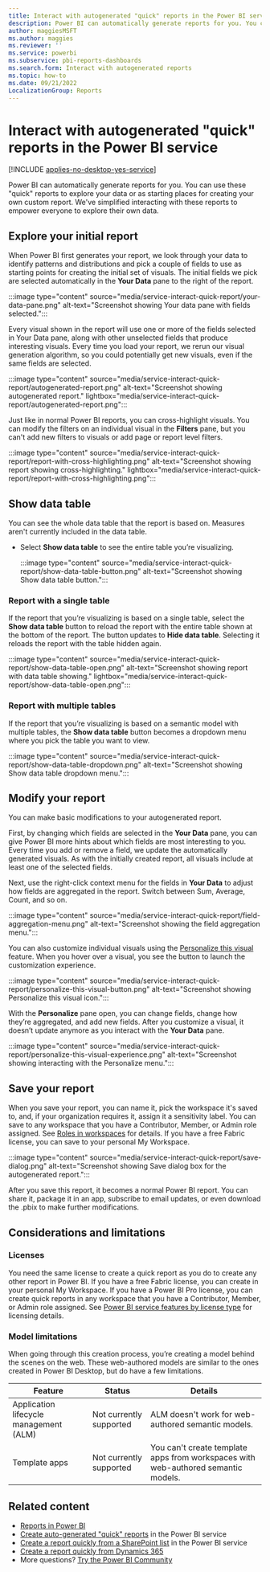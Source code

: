 ```yaml
---
title: Interact with autogenerated "quick" reports in the Power BI service 
description: Power BI can automatically generate reports for you. You can use these "quick" reports to explore your data or as starting places for creating your own custom report.  
author: maggiesMSFT
ms.author: maggies
ms.reviewer: ''
ms.service: powerbi
ms.subservice: pbi-reports-dashboards
ms.search.form: Interact with autogenerated reports
ms.topic: how-to
ms.date: 09/21/2022
LocalizationGroup: Reports
---
```

# Interact with autogenerated "quick" reports in the Power BI service 

[!INCLUDE [applies-no-desktop-yes-service](../includes/applies-no-desktop-yes-service.md)]

Power BI can automatically generate reports for you. You can use these "quick" reports to explore your data or as starting places for creating your own custom report. We've simplified interacting with these reports to empower everyone to explore their own data.

## Explore your initial report

When Power BI first generates your report, we look through your data to identify patterns and distributions and pick a couple of fields to use as starting points for creating the initial set of visuals. The initial fields we pick are selected automatically in the **Your Data** pane to the right of the report.

:::image type="content" source="media/service-interact-quick-report/your-data-pane.png" alt-text="Screenshot showing Your data pane with fields selected.":::
 
Every visual shown in the report will use one or more of the fields selected in Your Data pane, along with other unselected fields that produce interesting visuals. Every time you load your report, we rerun our visual generation algorithm, so you could potentially get new visuals, even if the same fields are selected.

:::image type="content" source="media/service-interact-quick-report/autogenerated-report.png" alt-text="Screenshot showing autogenerated report." lightbox="media/service-interact-quick-report/autogenerated-report.png":::
  
Just like in normal Power BI reports, you can cross-highlight visuals. You can modify the filters on an individual visual in the **Filters** pane, but you can't add new filters to visuals or add page or report level filters. 

:::image type="content" source="media/service-interact-quick-report/report-with-cross-highlighting.png" alt-text="Screenshot showing report showing cross-highlighting." lightbox="media/service-interact-quick-report/report-with-cross-highlighting.png":::
 
## Show data table

You can see the whole data table that the report is based on. Measures aren't currently included in the data table.

- Select **Show data table** to see the entire table you’re visualizing.

    :::image type="content" source="media/service-interact-quick-report/show-data-table-button.png" alt-text="Screenshot showing Show data table button.":::

### Report with a single table

If the report that you’re visualizing is based on a single table, select the **Show data table** button to reload the report with the entire table shown at the bottom of the report. The button updates to **Hide data table**. Selecting it reloads the report with the table hidden again.

:::image type="content" source="media/service-interact-quick-report/show-data-table-open.png" alt-text="Screenshot showing report with data table showing." lightbox="media/service-interact-quick-report/show-data-table-open.png":::

### Report with multiple tables

If the report that you’re visualizing is based on a semantic model with multiple tables, the **Show data table** button becomes a dropdown menu where you pick the table you want to view.

:::image type="content" source="media/service-interact-quick-report/show-data-table-dropdown.png" alt-text="Screenshot showing Show data table dropdown menu.":::

## Modify your report

You can make basic modifications to your autogenerated report.

First, by changing which fields are selected in the **Your Data** pane, you can give Power BI more hints about which fields are most interesting to you. Every time you add or remove a field, we update the automatically generated visuals. As with the initially created report, all visuals include at least one of the selected fields.

Next, use the right-click context menu for the fields in **Your Data** to adjust how fields are aggregated in the report. Switch between Sum, Average, Count, and so on.

:::image type="content" source="media/service-interact-quick-report/field-aggregation-menu.png" alt-text="Screenshot showing the field aggregation menu.":::

You can also customize individual visuals using the [Personalize this visual](../consumer/end-user-personalize-visuals.md) feature. When you hover over a visual, you see the button to launch the customization experience.

:::image type="content" source="media/service-interact-quick-report/personalize-this-visual-button.png" alt-text="Screenshot showing Personalize this visual icon.":::
 
With the **Personalize** pane open, you can change fields, change how they’re aggregated, and add new fields. After you customize a visual, it doesn’t update anymore as you interact with the **Your Data** pane.

:::image type="content" source="media/service-interact-quick-report/personalize-this-visual-experience.png" alt-text="Screenshot showing interacting with the Personalize menu.":::

## Save your report

When you save your report, you can name it, pick the workspace it's saved to, and, if your organization requires it, assign it a sensitivity label. You can save to any workspace that you have a Contributor, Member, or Admin role assigned.  See [Roles in workspaces](../collaborate-share/service-roles-new-workspaces.md) for details. If you have a free Fabric license, you can save to your personal My Workspace.

:::image type="content" source="media/service-interact-quick-report/save-dialog.png" alt-text="Screenshot showing Save dialog box for the autogenerated report.":::

After you save this report, it becomes a normal Power BI report. You can share it, package it in an app, subscribe to email updates, or even download the .pbix to make further modifications.

## Considerations and limitations

### Licenses

You need the same license to create a quick report as you do to create any other report in Power BI. If you have a free Fabric license, you can create in your personal My Workspace. If you have a Power BI Pro license, you can create quick reports in any workspace that you have a Contributor, Member, or Admin role assigned. See [Power BI service features by license type](../fundamentals/service-features-license-type.md) for licensing details.

### Model limitations

When going through this creation process, you’re creating a model behind the scenes on the web. These web-authored models are similar to the ones created in Power BI Desktop, but do have a few limitations.

| Feature | Status |Details |
|---------|---------|---------|
|Application lifecycle management (ALM) | Not currently supported | ALM doesn't work for web-authored semantic models. |
| Template apps | Not currently supported | You can't create template apps from workspaces with web-authored semantic models. |

## Related content

- [Reports in Power BI](../consumer/end-user-reports.md)
- [Create auto-generated "quick" reports](service-quick-create-report.md) in the Power BI service
- [Create a report quickly from a SharePoint list](service-quick-create-sharepoint-list.md) in the Power BI service
- [Create a report quickly from Dynamics 365](dynamics-quick-create-report.md)
- More questions? [Try the Power BI Community](https://community.powerbi.com/)
